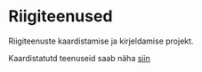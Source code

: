 # Riigiteenused
Riigiteenuste kaardistamise ja kirjeldamise projekt.

Kaardistatutd teenuseid saab näha [siin](https://www.mkm.ee/et/teenuste-otsing "https://www.mkm.ee/et/teenuste-otsing") 
